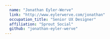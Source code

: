 ```yaml
---
  name: "Jonathan Eyler-Werve"
  link: "http://www.eylerwerve.com/jonathan"
  occupation_title: "Senior UX Designer"
  affiliation: "Sprout Social"
  github: "jonathan-eyler-werve"
---
```


